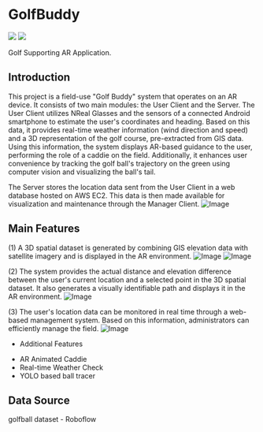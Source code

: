 # GolfBuddy
<div align="left">
	<img src="https://img.shields.io/badge/Android-3DDC84?style=flat&logo=Java&logoColor=white" />
	<img src="https://img.shields.io/badge/unity-%23000000.svg?style=flat&logo=Java&logoColor=black" />
</div>

Golf Supporting AR Application.

## Introduction
This project is a field-use "Golf Buddy" system that operates on an AR device.
It consists of two main modules: the User Client and the Server.
The User Client utilizes NReal Glasses and the sensors of a connected Android smartphone to estimate the user's coordinates and heading. Based on this data, it provides real-time weather information (wind direction and speed) and a 3D representation of the golf course, pre-extracted from GIS data.
Using this information, the system displays AR-based guidance to the user, performing the role of a caddie on the field. Additionally, it enhances user convenience by tracking the golf ball's trajectory on the green using computer vision and visualizing the ball's tail.

The Server stores the location data sent from the User Client in a web database hosted on AWS EC2. This data is then made available for visualization and maintenance through the Manager Client.
![Image](https://github.com/user-attachments/assets/06fb2b99-d28c-4568-9395-3564b7ba093c)


## Main Features
(1) A 3D spatial dataset is generated by combining GIS elevation data with satellite imagery and is displayed in the AR environment.
![Image](https://github.com/user-attachments/assets/52cec3c8-6605-4b19-812c-1c16e6dcaaf8)
![Image](https://github.com/user-attachments/assets/7d2cc3b5-2818-4629-8f09-9cae44ff1970)

(2) The system provides the actual distance and elevation difference between the user's current location and a selected point in the 3D spatial dataset. It also generates a visually identifiable path and displays it in the AR environment.
![Image](https://github.com/user-attachments/assets/bb3ab72c-ab1e-4582-8808-52f2ce9e709f)

(3) The user's location data can be monitored in real time through a web-based management system.
Based on this information, administrators can efficiently manage the field.
![Image](https://github.com/user-attachments/assets/4278118e-6364-4ae5-a244-75e2842d8586)

+ Additional Features
- AR Animated Caddie
- Real-time Weather Check
- YOLO based ball tracer

## Data Source
golfball dataset - Roboflow
